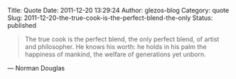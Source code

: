 Title: Quote
Date: 2011-12-20 13:29:24
Author: glezos-blog
Category: quote
Slug: 2011-12-20-the-true-cook-is-the-perfect-blend-the-only
Status: published

> The true cook is the perfect blend, the only perfect blend, of artist and philosopher. He knows his worth: he holds in his palm the happiness of mankind, the welfare of generations yet unborn.

&mdash; Norman Douglas
